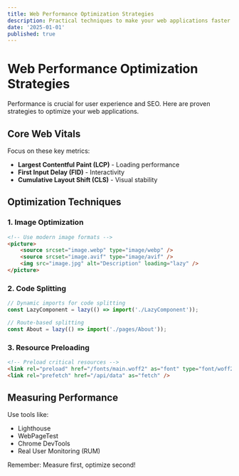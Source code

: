 ```yaml
---
title: Web Performance Optimization Strategies
description: Practical techniques to make your web applications faster and more responsive
date: '2025-01-01'
published: true
---
```


# Web Performance Optimization Strategies

Performance is crucial for user experience and SEO. Here are proven strategies to optimize your web applications.

## Core Web Vitals

Focus on these key metrics:

- **Largest Contentful Paint (LCP)** - Loading performance
- **First Input Delay (FID)** - Interactivity
- **Cumulative Layout Shift (CLS)** - Visual stability

## Optimization Techniques

### 1. Image Optimization

```html
<!-- Use modern image formats -->
<picture>
	<source srcset="image.webp" type="image/webp" />
	<source srcset="image.avif" type="image/avif" />
	<img src="image.jpg" alt="Description" loading="lazy" />
</picture>
```

### 2. Code Splitting

```javascript
// Dynamic imports for code splitting
const LazyComponent = lazy(() => import('./LazyComponent'));

// Route-based splitting
const About = lazy(() => import('./pages/About'));
```

### 3. Resource Preloading

```html
<!-- Preload critical resources -->
<link rel="preload" href="/fonts/main.woff2" as="font" type="font/woff2" crossorigin />
<link rel="prefetch" href="/api/data" as="fetch" />
```

## Measuring Performance

Use tools like:

- Lighthouse
- WebPageTest
- Chrome DevTools
- Real User Monitoring (RUM)

Remember: Measure first, optimize second!
